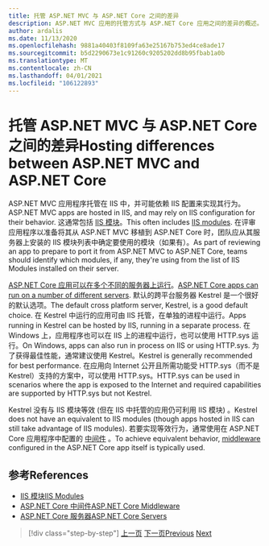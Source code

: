 ```yaml
---
title: 托管 ASP.NET MVC 与 ASP.NET Core 之间的差异
description: ASP.NET MVC 应用的托管方式与 ASP.NET Core 应用之间的差异的概述。
author: ardalis
ms.date: 11/13/2020
ms.openlocfilehash: 9881a40403f8109fa63e25167b753ed4ce8ade17
ms.sourcegitcommit: b5d2290673e1c91260c9205202dd8b95fbab1a0b
ms.translationtype: MT
ms.contentlocale: zh-CN
ms.lasthandoff: 04/01/2021
ms.locfileid: "106122893"
---
```

# <a name="hosting-differences-between-aspnet-mvc-and-aspnet-core"></a><span data-ttu-id="6b340-103">托管 ASP.NET MVC 与 ASP.NET Core 之间的差异</span><span class="sxs-lookup"><span data-stu-id="6b340-103">Hosting differences between ASP.NET MVC and ASP.NET Core</span></span>

<span data-ttu-id="6b340-104">ASP.NET MVC 应用程序托管在 IIS 中，并可能依赖 IIS 配置来实现其行为。</span><span class="sxs-lookup"><span data-stu-id="6b340-104">ASP.NET MVC apps are hosted in IIS, and may rely on IIS configuration for their behavior.</span></span> <span data-ttu-id="6b340-105">这通常包括 [IIS 模块](/iis/get-started/introduction-to-iis/iis-modules-overview)。</span><span class="sxs-lookup"><span data-stu-id="6b340-105">This often includes [IIS modules](/iis/get-started/introduction-to-iis/iis-modules-overview).</span></span> <span data-ttu-id="6b340-106">在评审应用程序以准备将其从 ASP.NET MVC 移植到 ASP.NET Core 时，团队应从其服务器上安装的 IIS 模块列表中确定要使用的模块（如果有）。</span><span class="sxs-lookup"><span data-stu-id="6b340-106">As part of reviewing an app to prepare to port it from ASP.NET MVC to ASP.NET Core, teams should identify which modules, if any, they're using from the list of IIS Modules installed on their server.</span></span>

<span data-ttu-id="6b340-107">[ASP.NET Core 应用可以在多个不同的服务器上运行](/aspnet/core/fundamentals/servers/)。</span><span class="sxs-lookup"><span data-stu-id="6b340-107">[ASP.NET Core apps can run on a number of different servers](/aspnet/core/fundamentals/servers/).</span></span> <span data-ttu-id="6b340-108">默认的跨平台服务器 Kestrel 是一个很好的默认选项。</span><span class="sxs-lookup"><span data-stu-id="6b340-108">The default cross platform server, Kestrel, is a good default choice.</span></span> <span data-ttu-id="6b340-109">在 Kestrel 中运行的应用可由 IIS 托管，在单独的进程中运行。</span><span class="sxs-lookup"><span data-stu-id="6b340-109">Apps running in Kestrel can be hosted by IIS, running in a separate process.</span></span> <span data-ttu-id="6b340-110">在 Windows 上，应用程序也可以在 IIS 上的进程中运行，也可以使用 HTTP.sys 运行。</span><span class="sxs-lookup"><span data-stu-id="6b340-110">On Windows, apps can also run in process on IIS or using HTTP.sys.</span></span> <span data-ttu-id="6b340-111">为了获得最佳性能，通常建议使用 Kestrel。</span><span class="sxs-lookup"><span data-stu-id="6b340-111">Kestrel is generally recommended for best performance.</span></span> <span data-ttu-id="6b340-112">在应用向 Internet 公开且所需功能受 HTTP.sys（而不是 Kestrel）支持的方案中，可以使用 HTTP.sys。</span><span class="sxs-lookup"><span data-stu-id="6b340-112">HTTP.sys can be used in scenarios where the app is exposed to the Internet and required capabilities are supported by HTTP.sys but not Kestrel.</span></span>

<span data-ttu-id="6b340-113">Kestrel 没有与 IIS 模块等效 (但在 IIS 中托管的应用仍可利用 IIS 模块) 。</span><span class="sxs-lookup"><span data-stu-id="6b340-113">Kestrel does not have an equivalent to IIS modules (though apps hosted in IIS can still take advantage of IIS modules).</span></span> <span data-ttu-id="6b340-114">若要实现等效行为，通常使用在 ASP.NET Core 应用程序中配置的 [中间件](/aspnet/core/fundamentals/middleware/) 。</span><span class="sxs-lookup"><span data-stu-id="6b340-114">To achieve equivalent behavior, [middleware](/aspnet/core/fundamentals/middleware/) configured in the ASP.NET Core app itself is typically used.</span></span>

## <a name="references"></a><span data-ttu-id="6b340-115">参考</span><span class="sxs-lookup"><span data-stu-id="6b340-115">References</span></span>

- [<span data-ttu-id="6b340-116">IIS 模块</span><span class="sxs-lookup"><span data-stu-id="6b340-116">IIS Modules</span></span>](/iis/get-started/introduction-to-iis/iis-modules-overview)
- [<span data-ttu-id="6b340-117">ASP.NET Core 中间件</span><span class="sxs-lookup"><span data-stu-id="6b340-117">ASP.NET Core Middleware</span></span>](/aspnet/core/fundamentals/middleware/)
- [<span data-ttu-id="6b340-118">ASP.NET Core 服务器</span><span class="sxs-lookup"><span data-stu-id="6b340-118">ASP.NET Core Servers</span></span>](/aspnet/core/fundamentals/servers/)

>[!div class="step-by-step"]
><span data-ttu-id="6b340-119">[上一页](app-startup-differences.md)
>[下一页](serving-static-files.md)</span><span class="sxs-lookup"><span data-stu-id="6b340-119">[Previous](app-startup-differences.md)
[Next](serving-static-files.md)</span></span>
